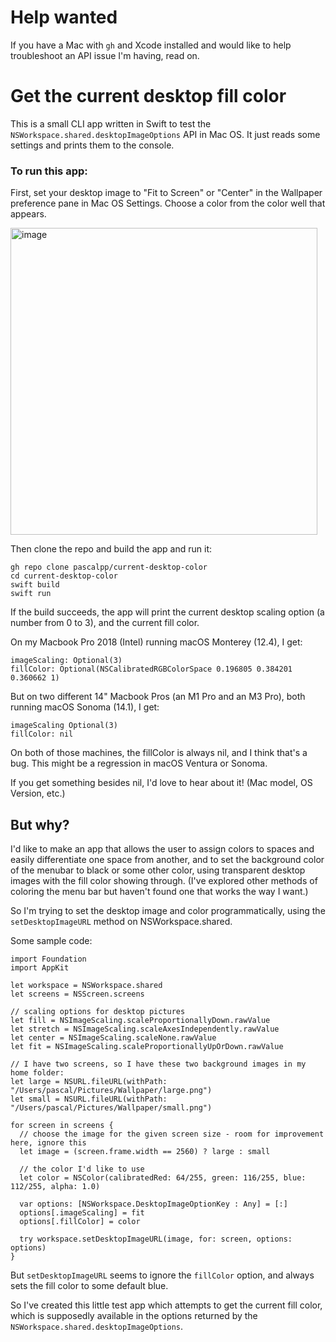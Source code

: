 # Help wanted

If you have a Mac with `gh` and Xcode installed and would like to help troubleshoot an API issue I'm having, read on.

# Get the current desktop fill color

This is a small CLI app written in Swift to test the `NSWorkspace.shared.desktopImageOptions` API in Mac OS. It just reads some settings and prints them to the console.

### To run this app:

First, set your desktop image to "Fit to Screen" or "Center" in the Wallpaper preference pane in Mac OS Settings. Choose a color from the color well that appears.

<img width="491" alt="image" src="https://github.com/pascalpp/current-desktop-color/assets/1355312/428674e0-b41e-4fb9-98be-41e5d20d6d38">

Then clone the repo and build the app and run it:

```
gh repo clone pascalpp/current-desktop-color
cd current-desktop-color
swift build
swift run
```

If the build succeeds, the app will print the current desktop scaling option (a number from 0 to 3), and the current fill color.

On my Macbook Pro 2018 (Intel) running macOS Monterey (12.4), I get:

```
imageScaling: Optional(3)
fillColor: Optional(NSCalibratedRGBColorSpace 0.196805 0.384201 0.360662 1)
```

But on two different 14" Macbook Pros (an M1 Pro and an M3 Pro), both running macOS Sonoma (14.1), I get:

```
imageScaling Optional(3)
fillColor: nil
```

On both of those machines, the fillColor is always nil, and I think that's a bug. This might be a regression in macOS Ventura or Sonoma.

If you get something besides nil, I'd love to hear about it! (Mac model, OS Version, etc.)


## But why?

I'd like to make an app that allows the user to assign colors to spaces and easily differentiate one space from another, and to set the background color of the menubar to black or some other color, using transparent desktop images with the fill color showing through. (I've explored other methods of coloring the menu bar but haven't found one that works the way I want.)

So I'm trying to set the desktop image and color programmatically, using the `setDesktopImageURL` method on NSWorkspace.shared.

Some sample code:

```
import Foundation
import AppKit

let workspace = NSWorkspace.shared
let screens = NSScreen.screens

// scaling options for desktop pictures
let fill = NSImageScaling.scaleProportionallyDown.rawValue
let stretch = NSImageScaling.scaleAxesIndependently.rawValue
let center = NSImageScaling.scaleNone.rawValue
let fit = NSImageScaling.scaleProportionallyUpOrDown.rawValue

// I have two screens, so I have these two background images in my home folder:
let large = NSURL.fileURL(withPath: "/Users/pascal/Pictures/Wallpaper/large.png")
let small = NSURL.fileURL(withPath: "/Users/pascal/Pictures/Wallpaper/small.png")

for screen in screens {
  // choose the image for the given screen size - room for improvement here, ignore this
  let image = (screen.frame.width == 2560) ? large : small

  // the color I'd like to use
  let color = NSColor(calibratedRed: 64/255, green: 116/255, blue: 112/255, alpha: 1.0)

  var options: [NSWorkspace.DesktopImageOptionKey : Any] = [:]
  options[.imageScaling] = fit
  options[.fillColor] = color

  try workspace.setDesktopImageURL(image, for: screen, options: options)
}
```

But `setDesktopImageURL` seems to ignore the `fillColor` option, and always sets the fill color to some default blue.

So I've created this little test app which attempts to get the current fill color, which is supposedly available in the options returned by the `NSWorkspace.shared.desktopImageOptions`.
